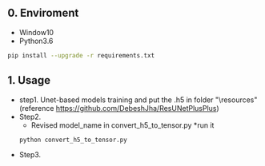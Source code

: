 ## 0. Enviroment
* Window10
* Python3.6
```bash
pip install --upgrade -r requirements.txt
````
## 1. Usage
* step1. Unet-based models training and put the .h5 in folder "\resources"
(reference https://github.com/DebeshJha/ResUNetPlusPlus)
* Step2.
  * Revised model_name in convert_h5_to_tensor.py 
  *run it
  ```bash
  python convert_h5_to_tensor.py
  ````
* Step3. 
